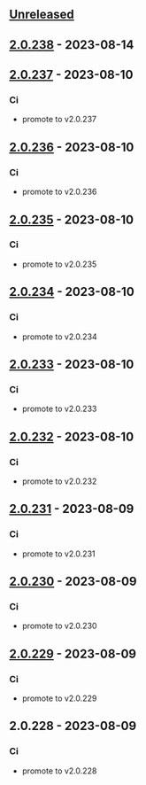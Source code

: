 <a name="unreleased"></a>
## [Unreleased]


<a name="2.0.238"></a>
## [2.0.238] - 2023-08-14

<a name="2.0.237"></a>
## [2.0.237] - 2023-08-10
### Ci
- promote to v2.0.237


<a name="2.0.236"></a>
## [2.0.236] - 2023-08-10
### Ci
- promote to v2.0.236


<a name="2.0.235"></a>
## [2.0.235] - 2023-08-10
### Ci
- promote to v2.0.235


<a name="2.0.234"></a>
## [2.0.234] - 2023-08-10
### Ci
- promote to v2.0.234


<a name="2.0.233"></a>
## [2.0.233] - 2023-08-10
### Ci
- promote to v2.0.233


<a name="2.0.232"></a>
## [2.0.232] - 2023-08-10
### Ci
- promote to v2.0.232


<a name="2.0.231"></a>
## [2.0.231] - 2023-08-09
### Ci
- promote to v2.0.231


<a name="2.0.230"></a>
## [2.0.230] - 2023-08-09
### Ci
- promote to v2.0.230


<a name="2.0.229"></a>
## [2.0.229] - 2023-08-09
### Ci
- promote to v2.0.229


<a name="2.0.228"></a>
## 2.0.228 - 2023-08-09
### Ci
- promote to v2.0.228


[Unreleased]: https://gitlab.industrysoftware.automation.siemens.com/caas-ops/fleet/aws-usea1-qa-qa/compare/2.0.238...HEAD
[2.0.238]: https://gitlab.industrysoftware.automation.siemens.com/caas-ops/fleet/aws-usea1-qa-qa/compare/2.0.237...2.0.238
[2.0.237]: https://gitlab.industrysoftware.automation.siemens.com/caas-ops/fleet/aws-usea1-qa-qa/compare/2.0.236...2.0.237
[2.0.236]: https://gitlab.industrysoftware.automation.siemens.com/caas-ops/fleet/aws-usea1-qa-qa/compare/2.0.235...2.0.236
[2.0.235]: https://gitlab.industrysoftware.automation.siemens.com/caas-ops/fleet/aws-usea1-qa-qa/compare/2.0.234...2.0.235
[2.0.234]: https://gitlab.industrysoftware.automation.siemens.com/caas-ops/fleet/aws-usea1-qa-qa/compare/2.0.233...2.0.234
[2.0.233]: https://gitlab.industrysoftware.automation.siemens.com/caas-ops/fleet/aws-usea1-qa-qa/compare/2.0.232...2.0.233
[2.0.232]: https://gitlab.industrysoftware.automation.siemens.com/caas-ops/fleet/aws-usea1-qa-qa/compare/2.0.231...2.0.232
[2.0.231]: https://gitlab.industrysoftware.automation.siemens.com/caas-ops/fleet/aws-usea1-qa-qa/compare/2.0.230...2.0.231
[2.0.230]: https://gitlab.industrysoftware.automation.siemens.com/caas-ops/fleet/aws-usea1-qa-qa/compare/2.0.229...2.0.230
[2.0.229]: https://gitlab.industrysoftware.automation.siemens.com/caas-ops/fleet/aws-usea1-qa-qa/compare/2.0.228...2.0.229
